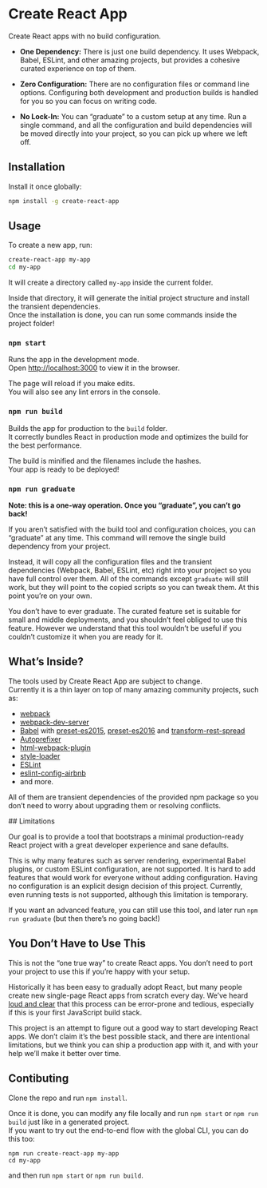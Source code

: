 
# Create React App

Create React apps with no build configuration.

* **One Dependency:** There is just one build dependency. It uses Webpack, Babel, ESLint, and other amazing projects, but provides a cohesive curated experience on top of them.

* **Zero Configuration:** There are no configuration files or command line options. Configuring both development and production builds is handled for you so you can focus on writing code.

* **No Lock-In:** You can “graduate” to a custom setup at any time. Run a single command, and all the configuration and build dependencies will be moved directly into your project, so you can pick up where we left off.

## Installation

Install it once globally:

```sh
npm install -g create-react-app
```

## Usage

To create a new app, run:

```sh
create-react-app my-app
cd my-app
```

It will create a directory called `my-app` inside the current folder.  

Inside that directory, it will generate the initial project structure and install the transient dependencies.  
Once the installation is done, you can run some commands inside the project folder!

### `npm start`

Runs the app in the development mode.  
Open [http://localhost:3000](http://localhost:3000) to view it in the browser.

The page will reload if you make edits.  
You will also see any lint errors in the console.

### `npm run build`

Builds the app for production to the `build` folder.  
It correctly bundles React in production mode and optimizes the build for the best performance.

The build is minified and the filenames include the hashes.  
Your app is ready to be deployed!

### `npm run graduate`

**Note: this is a one-way operation. Once you “graduate”, you can’t go back!**

If you aren’t satisfied with the build tool and configuration choices, you can “graduate” at any time. This command will remove the single build dependency from your project.

Instead, it will copy all the configuration files and the transient dependencies (Webpack, Babel, ESLint, etc) right into your project so you have full control over them. All of the commands except `graduate` will still work, but they will point to the copied scripts so you can tweak them. At this point you’re on your own.

You don’t have to ever graduate. The curated feature set is suitable for small and middle deployments, and you shouldn’t feel obliged to use this feature. However we understand that this tool wouldn’t be useful if you couldn’t customize it when you are ready for it.

## What’s Inside?

The tools used by Create React App are subject to change.  
Currently it is a thin layer on top of many amazing community projects, such as:

* [webpack](https://webpack.github.io/)
* [webpack-dev-server](https://github.com/webpack/webpack-dev-server)
* [Babel](http://babeljs.io/) with [preset-es2015](https://www.npmjs.com/package/babel-preset-es2015), [preset-es2016](https://www.npmjs.com/package/babel-preset-es2016) and [transform-rest-spread](https://babeljs.io/docs/plugins/transform-object-rest-spread/)
* [Autoprefixer](https://github.com/postcss/autoprefixer)
* [html-webpack-plugin](https://github.com/ampedandwired/html-webpack-plugin)
* [style-loader](https://github.com/webpack/style-loader)
* [ESLint](http://eslint.org/)
* [eslint-config-airbnb](https://github.com/airbnb/javascript/tree/master/packages/eslint-config-airbnb)
* and more.

All of them are transient dependencies of the provided npm package so you don’t need to worry about upgrading them or resolving conflicts.

## Limitations

Our goal is to provide a tool that bootstraps a minimal production-ready React project with a great developer experience and sane defaults.

This is why many features such as server rendering, experimental Babel plugins, or custom ESLint configuration, are not supported. It is hard to add features that would work for everyone without adding configuration. Having no configuration is an explicit design decision of this project. Currently, even running tests is not supported, although this limitation is temporary.

If you want an advanced feature, you can still use this tool, and later run `npm run graduate` (but then there’s no going back!)

## You Don’t Have to Use This

This is not the “one true way” to create React apps. You don’t need to port your project to use this if you’re happy with your setup.

Historically it has been easy to gradually adopt React, but many people create new single-page React apps from scratch every day. We’ve heard [loud and clear](https://medium.com/@ericclemmons/javascript-fatigue-48d4011b6fc4) that this process can be error-prone and tedious, especially if this is your first JavaScript build stack.

This project is an attempt to figure out a good way to start developing React apps. We don’t claim it’s the best possible stack, and there are intentional limitations, but we think you can ship a production app with it, and with your help we’ll make it better over time.

## Contibuting

Clone the repo and run `npm install`.

Once it is done, you can modify any file locally and run `npm start` or `npm run build` just like in a generated project.  
If you want to try out the end-to-end flow with the global CLI, you can do this too:

```
npm run create-react-app my-app
cd my-app
```

and then run `npm start` or `npm run build`.
